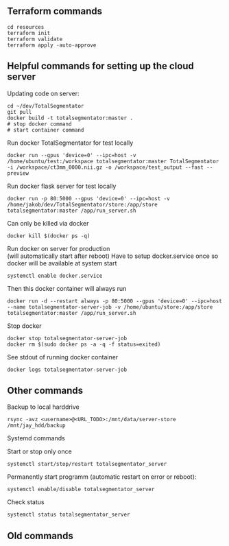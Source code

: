 ## Terraform commands
```
cd resources
terraform init
terraform validate
terraform apply -auto-approve
```

## Helpful commands for setting up the cloud server
Updating code on server:
``` 
cd ~/dev/TotalSegmentator
git pull
docker build -t totalsegmentator:master .
# stop docker command
# start container command
``` 

Run docker TotalSegmentator for test locally
``` 
docker run --gpus 'device=0' --ipc=host -v /home/ubuntu/test:/workspace totalsegmentator:master TotalSegmentator -i /workspace/ct3mm_0000.nii.gz -o /workspace/test_output --fast --preview
``` 

Run docker flask server for test locally
``` 
docker run -p 80:5000 --gpus 'device=0' --ipc=host -v /home/jakob/dev/TotalSegmentator/store:/app/store totalsegmentator:master /app/run_server.sh
``` 
Can only be killed via docker
``` 
docker kill $(docker ps -q)
``` 

Run docker on server for production  
(will automatically start after reboot)
Have to setup docker.service once so docker will be available at system start
``` 
systemctl enable docker.service
``` 
Then this docker container will always run
``` 
docker run -d --restart always -p 80:5000 --gpus 'device=0' --ipc=host --name totalsegmentator-server-job -v /home/ubuntu/store:/app/store totalsegmentator:master /app/run_server.sh
``` 

Stop docker
```
docker stop totalsegmentator-server-job
docker rm $(sudo docker ps -a -q -f status=exited)  
```

See stdout of running docker container
```
docker logs totalsegmentator-server-job
```


## Other commands

Backup to local harddrive
``` 
rsync -avz <username>@<URL_TODO>:/mnt/data/server-store /mnt/jay_hdd/backup
``` 

Systemd commands

Start or stop only once
``` 
systemctl start/stop/restart totalsegmentator_server
``` 
Permanently start programm (automatic restart on error or reboot):
``` 
systemctl enable/disable totalsegmentator_server
``` 
Check status
``` 
systemctl status totalsegmentator_server
``` 


## Old commands
